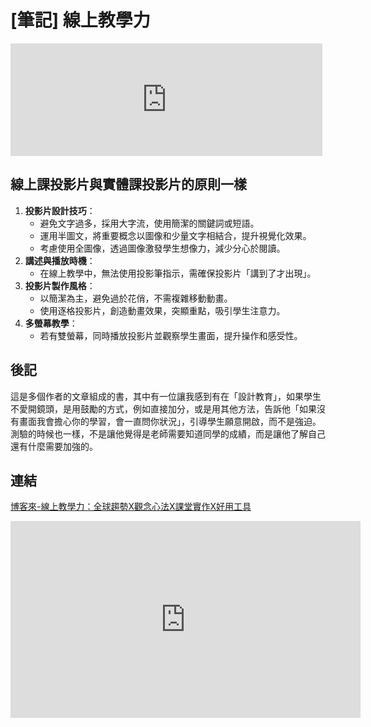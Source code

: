 # [筆記] 線上教學力


<!--more-->
<iframe src="https://open.firstory.me/embed/story/clnkgfn3601t901zb7wj61zgk" height="180" width="99%" frameborder="0" scrolling="no"></iframe>

## 線上課投影片與實體課投影片的原則一樣
1. **投影片設計技巧**：
   - 避免文字過多，採用大字流，使用簡潔的關鍵詞或短語。
   - 運用半圖文，將重要概念以圖像和少量文字相結合，提升視覺化效果。
   - 考慮使用全圖像，透過圖像激發學生想像力，減少分心於閱讀。
2. **講述與播放時機**：
   - 在線上教學中，無法使用投影筆指示，需確保投影片「講到了才出現」。
3. **投影片製作風格**：
   - 以簡潔為主，避免過於花俏，不需複雜移動動畫。
   - 使用逐格投影片，創造動畫效果，突顯重點，吸引學生注意力。
4. **多螢幕教學**：
   - 若有雙螢幕，同時播放投影片並觀察學生畫面，提升操作和感受性。

## 後記

這是多個作者的文章組成的書，其中有一位讓我感到有在「設計教育」，如果學生不愛開鏡頭，是用鼓勵的方式，例如直接加分，或是用其他方法，告訴他「如果沒有畫面我會擔心你的學習，會一直問你狀況」，引導學生願意開啟，而不是強迫。測驗的時候也一樣，不是讓他覺得是老師需要知道同學的成績，而是讓他了解自己還有什麼需要加強的。

## 連結

[博客來-線上教學力：全球趨勢X觀念心法X課堂實作X好用工具](https://www.books.com.tw/products/0010900676)

<iframe width="560" height="315" src="https://www.youtube.com/embed/YnjzzYIqND8?si=luwo1FJi6xONVMtM" title="YouTube video player" frameborder="0" allow="accelerometer; autoplay; clipboard-write; encrypted-media; gyroscope; picture-in-picture; web-share" allowfullscreen></iframe>


